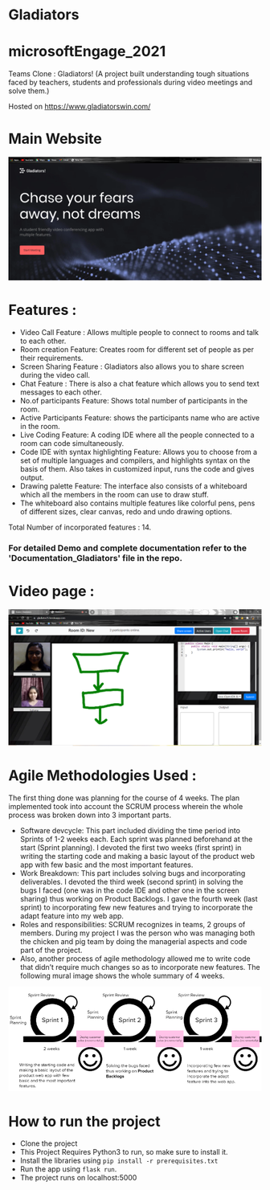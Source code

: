 # Gladiators
# microsoftEngage_2021


Teams Clone : Gladiators! 
(A project built understanding tough situations faced by teachers, students and professionals during video meetings and solve them.)

Hosted on https://www.gladiatorswin.com/

# Main Website 
![Example Image](https://github.com/Tushika25/Gladiators/blob/main/Main%20website.png)




# Features :

- Video Call Feature : Allows multiple people to connect to rooms and talk to each other.
- Room creation Feature: Creates room for different set of people as per their requirements.
- Screen Sharing Feature : Gladiators also allows you to share screen during the video call.
- Chat Feature : There is also a chat feature which allows you to send text messages to each other.
- No.of participants Feature: Shows total number of participants in the room.
- Active Participants Feature: shows the participants name who are active in the room.
- Live Coding Feature: A coding IDE where all the people connected to a room can code simultaneously.
- Code IDE with syntax highlighting Feature: Allows you to choose from a set of multiple languages and compilers, and highlights syntax on the basis of them. Also takes in customized input, runs the code and gives output.
- Drawing palette Feature: The interface also consists of a whiteboard which all the members in the room can use to draw stuff. 
- The whiteboard also contains multiple features like colorful pens, pens of different sizes, clear canvas, redo and undo drawing options.

Total Number of incorporated features : 14.

### For detailed Demo and complete documentation refer to the 'Documentation_Gladiators' file in the repo.

# Video page :
![Example Image](https://github.com/Tushika25/Gladiators/blob/main/Video%20page.png)




# Agile Methodologies Used : 

The first thing done was planning for the course of 4 weeks. The plan implemented took into account the SCRUM process wherein the whole process was broken down into 3 important parts. 
-	Software devcycle: This part included dividing the time period into Sprints of 1-2 weeks each. Each sprint was planned beforehand at the start (Sprint planning). I devoted the first two weeks (first sprint) in writing the starting code and making a basic layout of the product web app with few basic and the most important features. 
-	Work Breakdown: This part includes solving bugs and incorporating deliverables. I devoted the third week (second sprint) in solving the bugs I faced (one was in the code IDE and other one in the screen sharing) thus working on Product Backlogs. I gave the fourth week (last sprint) to incorporating few new features and trying to incorporate the adapt feature into my web app.
-	Roles and responsibilities: SCRUM recognizes in teams, 2 groups of members. During my project I was the person who was managing both the chicken and pig team by doing the managerial aspects and code part of the project.
- Also, another process of agile methodology allowed me to write code that didn’t require much changes so as to incorporate new features. 
The following mural image shows the whole summary of 4 weeks.

![Example Image](https://github.com/Tushika25/Gladiators/blob/main/agile%20(2).png)


# How to run the project

- Clone the project
- This Project Requires Python3 to run, so make sure to install it.
- Install the libraries using `pip install -r prerequisites.txt`
- Run the app using `flask run`.
- The project runs on localhost:5000
